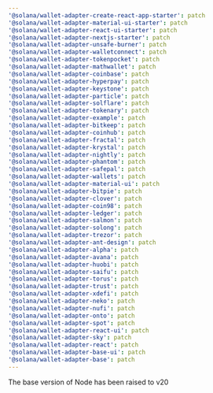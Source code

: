 ```yaml
---
'@solana/wallet-adapter-create-react-app-starter': patch
'@solana/wallet-adapter-material-ui-starter': patch
'@solana/wallet-adapter-react-ui-starter': patch
'@solana/wallet-adapter-nextjs-starter': patch
'@solana/wallet-adapter-unsafe-burner': patch
'@solana/wallet-adapter-walletconnect': patch
'@solana/wallet-adapter-tokenpocket': patch
'@solana/wallet-adapter-mathwallet': patch
'@solana/wallet-adapter-coinbase': patch
'@solana/wallet-adapter-hyperpay': patch
'@solana/wallet-adapter-keystone': patch
'@solana/wallet-adapter-particle': patch
'@solana/wallet-adapter-solflare': patch
'@solana/wallet-adapter-tokenary': patch
'@solana/wallet-adapter-example': patch
'@solana/wallet-adapter-bitkeep': patch
'@solana/wallet-adapter-coinhub': patch
'@solana/wallet-adapter-fractal': patch
'@solana/wallet-adapter-krystal': patch
'@solana/wallet-adapter-nightly': patch
'@solana/wallet-adapter-phantom': patch
'@solana/wallet-adapter-safepal': patch
'@solana/wallet-adapter-wallets': patch
'@solana/wallet-adapter-material-ui': patch
'@solana/wallet-adapter-bitpie': patch
'@solana/wallet-adapter-clover': patch
'@solana/wallet-adapter-coin98': patch
'@solana/wallet-adapter-ledger': patch
'@solana/wallet-adapter-salmon': patch
'@solana/wallet-adapter-solong': patch
'@solana/wallet-adapter-trezor': patch
'@solana/wallet-adapter-ant-design': patch
'@solana/wallet-adapter-alpha': patch
'@solana/wallet-adapter-avana': patch
'@solana/wallet-adapter-huobi': patch
'@solana/wallet-adapter-saifu': patch
'@solana/wallet-adapter-torus': patch
'@solana/wallet-adapter-trust': patch
'@solana/wallet-adapter-xdefi': patch
'@solana/wallet-adapter-neko': patch
'@solana/wallet-adapter-nufi': patch
'@solana/wallet-adapter-onto': patch
'@solana/wallet-adapter-spot': patch
'@solana/wallet-adapter-react-ui': patch
'@solana/wallet-adapter-sky': patch
'@solana/wallet-adapter-react': patch
'@solana/wallet-adapter-base-ui': patch
'@solana/wallet-adapter-base': patch
---
```


The base version of Node has been raised to v20
